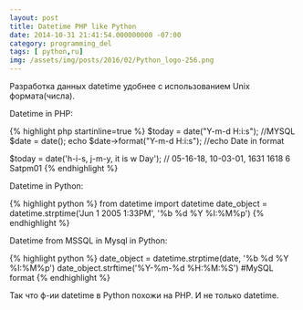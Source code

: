 ```yaml
---
layout: post
title: Datetime PHP like Python
date: 2014-10-31 21:41:54.000000000 -07:00
category: programming_del
tags: [ python,ru]
img: /assets/img/posts/2016/02/Python_logo-256.png
---
```

Разработка данных datetime удобнее с использованием Unix формата(числа).

Datetime in PHP:

{% highlight php startinline=true %}
$today = date("Y-m-d H:i:s");  //MYSQL
$date = date();
echo $date->format("Y-m-d H:i:s"); //echo Date in format

$today = date('h-i-s, j-m-y, it is w Day'); // 05-16-18, 10-03-01, 1631 1618 6 Satpm01
{% endhighlight %}

Datetime in Python:

{% highlight python %}
from datetime import datetime
date_object = datetime.strptime('Jun 1 2005  1:33PM', '%b %d %Y %I:%M%p')
{% endhighlight %}

Datetime from MSSQL in Mysql in Python:

{% highlight python %}
date_object = datetime.strptime(date, '%b %d %Y %I:%M%p')
date_object.strftime('%Y-%m-%d %H:%M:%S') #MySQL format
{% endhighlight %}

Так что ф-ии datetime в Python похожи на PHP. И не только datetime.
